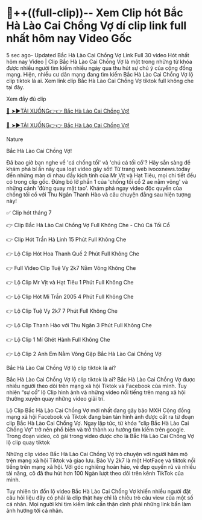 # 🎥++((full-clip))-- Xem Clip hót Bắc Hà Lào Cai Chồng Vợ dí clip link full nhất hôm nay Video Gốc

5 sec ago- Updated Bắc Hà Lào Cai Chồng Vợ Link Full 30 video Hót nhất hôm nay Video | Clip Bắc Hà Lào Cai Chồng Vợ là một trong những từ khóa được nhiều người tìm kiếm nhiều ngày qua thu hút sự chú ý của cộng đồng mạng. Hiện, nhiều cư dân mạng đang tìm kiếm Bắc Hà Lào Cai Chồng Vợ lộ clip  tiktok là ai. Xem link clip Bắc Hà Lào Cai Chồng Vợ tiktok full không che tại đây.

Xem đầy đủ clip

[🔴 ➤►TẢI XUỐNG👉👉 Bắc Hà Lào Cai Chồng Vợ!](https://ivooxnews.today/link-tran-ha-linh-2k2-full/)

[🔴 ➤►TẢI XUỐNG👉👉 Bắc Hà Lào Cai Chồng Vợ!](https://ivooxnews.today/link-tran-ha-linh-2k2-full/)

Nature

Bắc Hà Lào Cai Chồng Vợ!

Đã bao giờ bạn nghe về 'cá chống tối' và 'chú cá tối cổ'? Hãy sẵn sàng để khám phá bí ẩn này qua loạt video gây sốt! Từ trang web ivooxnews.today đến những màn dí nhau đầy kịch tính của Mr Vịt và Hạt Tiêu, mọi chi tiết đều có trong clip gốc. Đừng bỏ lỡ phần 1 của 'chống tối cổ 2 ae nằm võng' và những cảnh 'đừng quay mặt tao'. Khám phá ngay video độc quyền của chống tối cổ với Thu Ngân Thanh Hào và câu chuyện đằng sau hiện tượng này!

✅ Clip hót tháng 7

👉 Clip Bắc Hà Lào Cai Chồng Vợ Full Không Che - Chú Cá Tối Cổ

👉 Clip Hót Trần Hà Linh 15 Phút Full Không Che

👉 Lộ Clip Hót Hoa Thanh Quế 2 Phút Full Không Che

👉 Full Video Clip Tuệ Vy 2k7 Nằm Võng Không Che

👉 Lộ Clip Mr Vịt và Hạt Tiêu 1 Phút Full Không Che

👉 Lộ Clip Hót Mi Trần 2005 4 Phút Full Không Che

👉 Lộ Clip Tuệ Vy 2k7 7 Phút Full Không Che

👉 Lộ Clip Thanh Hào với Thu Ngân 3 Phút Full Không Che

👉 Lộ Clip 1 Mí Ghét Hành Full Không Che

👉 Lộ Clip 2 Anh Em Nằm Võng Gặp Bắc Hà Lào Cai Chồng Vợ

Bắc Hà Lào Cai Chồng Vợ lộ clip tiktok là ai?

Bắc Hà Lào Cai Chồng Vợ lộ clip tiktok là ai?
Bắc Hà Lào Cai Chồng Vợ được nhiều người theo dõi trên mạng xã hội  Tiktok và Facebook của mình. Tuy nhiên “sự cố” lộ Clip hình ảnh và những  video nổi tiếng trên mạng xã hội thường xuyên quay những video giải trí.

Lộ Clip Bắc Hà Lào Cai Chồng Vợ mới nhất đang gây bão MXH
Cộng đồng mạng xã hội Facebook và Tiktok đang bàn tán hình ảnh được cắt ra từ đoạn clip Bắc Hà Lào Cai Chồng Vợ. Ngay lập tức, từ khóa "clip Bắc Hà Lào Cai Chồng Vợ" trở nên phổ biến và trở thành xu hướng tìm kiếm trên google. Trong đoạn video, cô gái trong video được cho là Bắc Hà Lào Cai Chồng Vợ lộ clip quay tiktok

Những clip video Bắc Hà Lào Cai Chồng Vợ trò chuyện với người hâm mộ trên mạng xã hội Tiktok và giao lưu. Bảo Vy 2k7 là một HotFace và tiktok nổi tiếng trên mạng xã hội. Với góc nghiêng hoàn hảo, vẻ đẹp quyến rũ và nhiều tài năng, cô đã thu hút hơn 100 Ngàn lượt theo dõi trên kênh  TikTok của mình.

Tuy nhiên tin đồn lộ video Bắc Hà Lào Cai Chồng Vợ khiến nhiều người đặt câu hỏi liệu đây có phải là clip thật hay chỉ là chiêu trò câu view của một số cá nhân. Mọi người khi tìm kiếm link cẩn thận dính phải những link bẩn làm ảnh hướng tới cá nhân.
